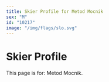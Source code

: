 ```yaml
---
title: Skier Profile for Metod Mocnik
sex: "M"
id: "10217"
image: "/img/flags/slo.svg" 
---
```


# Skier Profile

This page is for: Metod Mocnik.
    